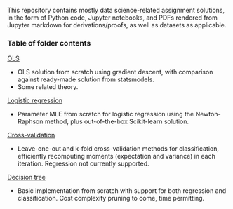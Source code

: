 This repository contains mostly data science-related assignment solutions, in the form of Python code, Jupyter notebooks, and PDFs rendered from Jupyter markdown for derivations/proofs, as well as datasets as applicable.

### Table of folder contents

[OLS](https://github.com/yflim/data-science-work-samples/tree/master/OLS)
- OLS solution from scratch using gradient descent, with comparison against ready-made solution from statsmodels.
- Some related theory.

[Logistic regression](https://github.com/yflim/data-science-work-samples/tree/master/logistic_regression)
- Parameter MLE from scratch for logistic regression using the Newton-Raphson method, plus out-of-the-box Scikit-learn solution.

[Cross-validation](https://github.com/yflim/data-science-work-samples/tree/master/cross_validation)
- Leave-one-out and k-fold cross-validation methods for classification, efficiently recomputing moments (expectation and variance) in each iteration. Regression not currently supported.

[Decision tree](https://github.com/yflim/data-science-work-samples/tree/master/decision_tree)
- Basic implementation from scratch with support for both regression and classification. Cost complexity pruning to come, time permitting.


